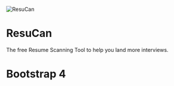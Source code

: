 ![ResuCan](https://github.com/theToulBox/ResuCan/workflows/ResuCan/badge.svg?branch=main)

# ResuCan


The free Resume Scanning Tool to help you land more interviews.

# Bootstrap 4